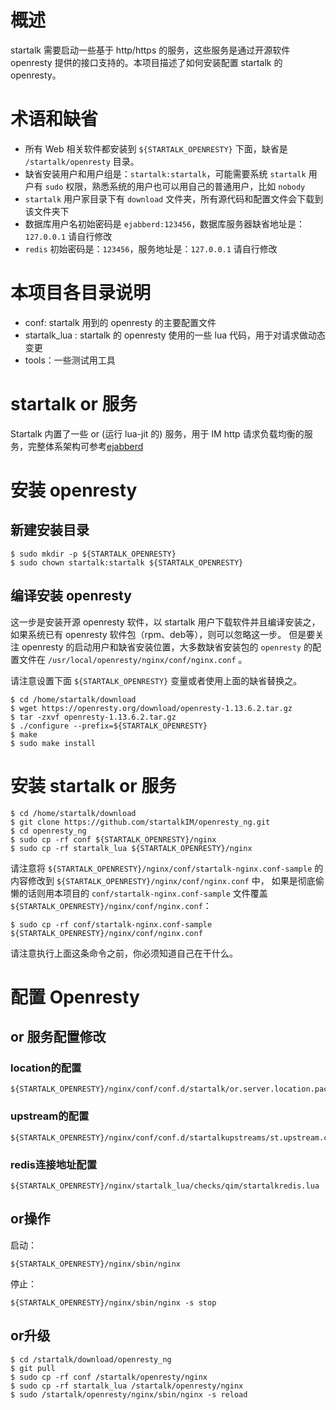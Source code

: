 # 概述

startalk 需要启动一些基于 http/https 的服务，这些服务是通过开源软件 openresty 提供的接口支持的。本项目描述了如何安装配置 startalk 的 openresty。


# 术语和缺省

* 所有 Web 相关软件都安装到 ``${STARTALK_OPENRESTY}`` 下面，缺省是 ``/startalk/openresty`` 目录。
* 缺省安装用户和用户组是：``startalk:startalk``，可能需要系统 ``startalk`` 用户有 ``sudo`` 权限，熟悉系统的用户也可以用自己的普通用户，比如 ``nobody``
* ``startalk`` 用户家目录下有 ``download`` 文件夹，所有源代码和配置文件会下载到该文件夹下
* 数据库用户名初始密码是 ``ejabberd:123456``，数据库服务器缺省地址是：``127.0.0.1`` 请自行修改
* ``redis`` 初始密码是：``123456``，服务地址是：``127.0.0.1`` 请自行修改

# 本项目各目录说明

* conf: startalk 用到的 openresty 的主要配置文件
* startalk_lua : startalk 的 openresty 使用的一些 lua 代码，用于对请求做动态变更
* tools：一些测试用工具

# startalk or 服务

Startalk 内置了一些 or (运行 lua-jit 的) 服务，用于 IM http 请求负载均衡的服务，完整体系架构可参考[ejabberd](https://github.com/qunarcorp/ejabberd-open)

# 安装 openresty

## 新建安装目录

```
$ sudo mkdir -p ${STARTALK_OPENRESTY}
$ sudo chown startalk:startalk ${STARTALK_OPENRESTY}
```

## 编译安装 openresty

这一步是安装开源 openresty 软件，以 startalk 用户下载软件并且编译安装之，如果系统已有 openresty 软件包（rpm、deb等），则可以忽略这一步。
但是要关注 openresty 的启动用户和缺省安装位置，大多数缺省安装包的 ``openresty`` 的配置文件在 ``/usr/local/openresty/nginx/conf/nginx.conf`` 。

请注意设置下面 ``${STARTALK_OPENRESTY}`` 变量或者使用上面的缺省替换之。

```
$ cd /home/startalk/download
$ wget https://openresty.org/download/openresty-1.13.6.2.tar.gz
$ tar -zxvf openresty-1.13.6.2.tar.gz
$ ./configure --prefix=${STARTALK_OPENRESTY}
$ make
$ sudo make install
```

# 安装 startalk or 服务

```
$ cd /home/startalk/download
$ git clone https://github.com/startalkIM/openresty_ng.git
$ cd openresty_ng
$ sudo cp -rf conf ${STARTALK_OPENRESTY}/nginx
$ sudo cp -rf startalk_lua ${STARTALK_OPENRESTY}/nginx

```
请注意将 ``${STARTALK_OPENRESTY}/nginx/conf/startalk-nginx.conf-sample`` 的内容修改到 ``${STARTALK_OPENRESTY}/nginx/conf/nginx.conf`` 中，
如果是彻底偷懒的话则用本项目的 ``conf/startalk-nginx.conf-sample`` 文件覆盖 ``${STARTALK_OPENRESTY}/nginx/conf/nginx.conf``：

```
$ sudo cp -rf conf/startalk-nginx.conf-sample ${STARTALK_OPENRESTY}/nginx/conf/nginx.conf
```
请注意执行上面这条命令之前，你必须知道自己在干什么。

# 配置 Openresty

## or 服务配置修改

### location的配置
```
${STARTALK_OPENRESTY}/nginx/conf/conf.d/startalk/or.server.location.package.qtapi.conf
```
### upstream的配置
```
${STARTALK_OPENRESTY}/nginx/conf/conf.d/startalkupstreams/st.upstream.conf
```
### redis连接地址配置
```
${STARTALK_OPENRESTY}/nginx/startalk_lua/checks/qim/startalkredis.lua
```

## or操作

启动：
```
${STARTALK_OPENRESTY}/nginx/sbin/nginx
```
停止：

```
${STARTALK_OPENRESTY}/nginx/sbin/nginx -s stop
```

## or升级

```
$ cd /startalk/download/openresty_ng
$ git pull
$ sudo cp -rf conf /startalk/openresty/nginx
$ sudo cp -rf startalk_lua /startalk/openresty/nginx
$ sudo /startalk/openresty/nginx/sbin/nginx -s reload
```
